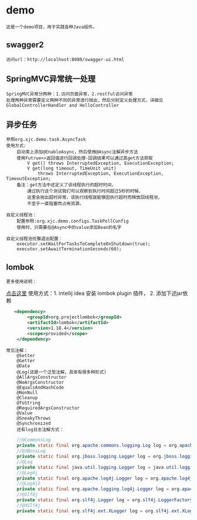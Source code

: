 # demo
    这是一个demo项目，用于实践各种Java组件。
## swagger2
    访问url：http://localhost:8080/swagger-ui.html
## SpringMVC异常统一处理
    SpringMVC异常分两种：1.访问页面异常，2.restful访问异常
    处理两种异常需要定义两种不同的异常进行抛出，然后分别定义处理方式，详细见GlobalControllerHandler and HelloController
## 异步任务
    参照org.xjc.demo.task.AsyncTask
    使用方式:
        启动类上添加@EnableAsync，然后使用@Async注解异步方法
        使用Futrue<>返回值进行回调处理-回调结果可以通过其get方法获取
            V get() throws InterruptedException, ExecutionException;
            V get(long timeout, TimeUnit unit)
                throws InterruptedException, ExecutionException, TimeoutException;
        备注：get方法中还定义了该线程执行的超时时间，
            通过执行这个测试我们可以观察到执行时间超过5秒的时候，
            这里会抛出超时异常，该执行线程就能够因执行超时而释放回线程池，
            不至于一直阻塞而占用资源。
            
    自定义线程池：
        配置参照:org.xjc.demo.configs.TaskPollConfig
        使用时，只需要在@Async中的value添加Bean的名字
    
    自定义线程池优雅退出配置：
        executor.setWaitForTasksToCompleteOnShutdown(true);
        executor.setAwaitTerminationSeconds(60);    

## lombok
    更多使用说明：
   [点击这里](https://www.jianshu.com/p/365ea41b3573)
    使用方式：1. intellij idea 安装 lombok plugin 插件， 2. 添加下述jar依赖
```xml
   <dependency>
        <groupId>org.projectlombok</groupId>
        <artifactId>lombok</artifactId>
        <version>1.18.4</version>
        <scope>provided</scope>
    </dependency>
```                   
    常见注解：
        @Setter
        @Getter
        @Data
        @Log(这是一个泛型注解，具体有很多种形式)
        @AllArgsConstructor
        @NoArgsConstructor
        @EqualsAndHashCode
        @NonNull
        @Cleanup
        @ToString
        @RequiredArgsConstructor
        @Value
        @SneakyThrows
        @Synchronized
        还有log日志注解方式：
```java
    //@CommonsLog
    private static final org.apache.commons.logging.Log log = org.apache.commons.logging.LogFactory.getLog(LogExample.class);
    //@JBossLog
    private static final org.jboss.logging.Logger log = org.jboss.logging.Logger.getLogger(LogExample.class);
    //@Log
    private static final java.util.logging.Logger log = java.util.logging.Logger.getLogger(LogExample.class.getName());
    //@Log4j
    private static final org.apache.log4j.Logger log = org.apache.log4j.Logger.getLogger(LogExample.class);
    //@Log4j2
    private static final org.apache.logging.log4j.Logger log = org.apache.logging.log4j.LogManager.getLogger(LogExample.class);
    //@Slf4j
    private static final org.slf4j.Logger log = org.slf4j.LoggerFactory.getLogger(LogExample.class);
    //@XSlf4j
    private static final org.slf4j.ext.XLogger log = org.slf4j.ext.XLoggerFactory.getXLogger(LogExample.class);
```
